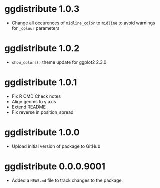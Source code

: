 # ggdistribute 1.0.3

* Change all occurences of `midline_color` to `midline` to avoid warnings for `_colour` parameters

# ggdistribute 1.0.2

* `show_colors()` theme update for ggplot2 2.3.0

# ggdistribute 1.0.1

* Fix R CMD Check notes
* Align geoms to y axis
* Extend README
* Fix reverse in position_spread

# ggdistribute 1.0.0

* Upload initial version of package to GitHub

# ggdistribute 0.0.0.9001

* Added a `NEWS.md` file to track changes to the package.
